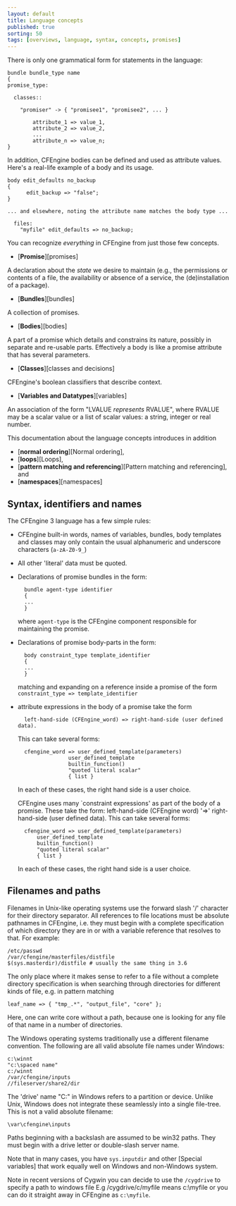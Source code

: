 ```yaml
---
layout: default
title: Language concepts
published: true
sorting: 50
tags: [overviews, language, syntax, concepts, promises]
---
```


There is only one grammatical form for statements in the language:

```cf3
bundle bundle_type name
{
promise_type:

  classes::

    "promiser" -> { "promisee1", "promisee2", ... }

        attribute_1 => value_1,
        attribute_2 => value_2,
        ...
        attribute_n => value_n;
}
```

In addition, CFEngine bodies can be defined and used as attribute values.  Here's a real-life example of a body and its usage.

```cf3
body edit_defaults no_backup
{
      edit_backup => "false";
}

... and elsewhere, noting the attribute name matches the body type ...

  files:
    "myfile" edit_defaults => no_backup;
```

You can recognize *everything* in CFEngine from just those few concepts.

* [**Promise**][promises]

A declaration about the *state* we desire to maintain (e.g., the permissions
or contents of a file, the availability or absence of a service, the
(de)installation of a package).

* [**Bundles**][bundles]

A collection of promises.

* [**Bodies**][bodies]

A part of a promise which details and constrains its nature, possibly in
separate and re-usable parts.  Effectively a body is like a promise attribute that has several parameters.

* [**Classes**][classes and decisions]

CFEngine's boolean classifiers that describe context.

* [**Variables and Datatypes**][variables]

An association of the form "LVALUE *represents* RVALUE", where RVALUE may be a
scalar value or a list of scalar values: a string, integer or real number.

This documentation about the language concepts introduces in addition

* [**normal ordering**][Normal ordering],
* [**loops**][Loops],
* [**pattern matching and referencing**][Pattern matching and referencing],
  and
* [**namespaces**][namespaces]

## Syntax, identifiers and names

The CFEngine 3 language has a few simple rules:

* CFEngine built-in words, names of variables, bundles, body templates and classes may only contain the usual alphanumeric and underscore characters (`a-zA-Z0-9_`)
* All other 'literal' data must be quoted.
* Declarations of promise bundles in the form:

        bundle agent-type identifier
        {
        ...
        }

    where `agent-type` is the CFEngine component responsible for maintaining the promise.

* Declarations of promise body-parts in the form:

        body constraint_type template_identifier
        {
        ...
        }

    matching and expanding on a reference inside a promise of the form `constraint_type => template_identifier`

* attribute expressions in the body of a promise take the form

        left-hand-side (CFEngine_word) => right-hand-side (user defined data).

    This can take several forms:

        cfengine_word => user_defined_template(parameters)
                      user_defined_template
                      builtin_function()
                      "quoted literal scalar"
                      { list }

    In each of these cases, the right hand side is a user choice.

	CFEngine uses many `constraint expressions' as part of the body of a promise. These take the form: left-hand-side (CFEngine word) '=>' right-hand-side (user defined data). This can take several forms:

	    cfengine_word => user_defined_template(parameters)
	        user_defined_template
	        builtin_function()
	        "quoted literal scalar"
	        { list }

	In each of these cases, the right hand side is a user choice.

## Filenames and paths

Filenames in Unix-like operating systems use the forward slash '/'
character for their directory separator. All references to file
locations must be absolute pathnames in CFEngine, i.e. they must
begin with a complete specification of which directory they are in or with a variable reference that resolves to that.
For example:

    /etc/passwd
    /var/cfengine/masterfiles/distfile
    $(sys.masterdir)/distfile # usually the same thing in 3.6

The only place where it makes sense to refer to a file without a
complete directory specification is when searching through
directories for different kinds of file, e.g. in pattern matching

    leaf_name => { "tmp_.*", "output_file", "core" };

Here, one can write core without a path, because one is looking for
any file of that name in a number of directories.

The Windows operating systems traditionally use a different
filename convention. The following are all valid absolute file
names under Windows:

    c:\winnt
    "c:\spaced name"
    c:/winnt
    /var/cfengine/inputs
    //fileserver/share2/dir

The 'drive' name "C:" in Windows refers to a partition or device.
Unlike Unix, Windows does not integrate these seamlessly into a
single file-tree. This is not a valid absolute filename:

    \var\cfengine\inputs

Paths beginning with a backslash are assumed to be win32 paths.
They must begin with a drive letter or double-slash server name.

Note that in many cases, you have `sys.inputdir` and other
[Special variables] that work equally well on Windows and non-Windows
system.

Note in recent versions of Cygwin you can decide to use the
`/cygdrive` to specify a path to windows file E.g
/cygdrive/c/myfile means c:\\myfile or you can do it straight away
in CFEngine as `c:\myfile`.
